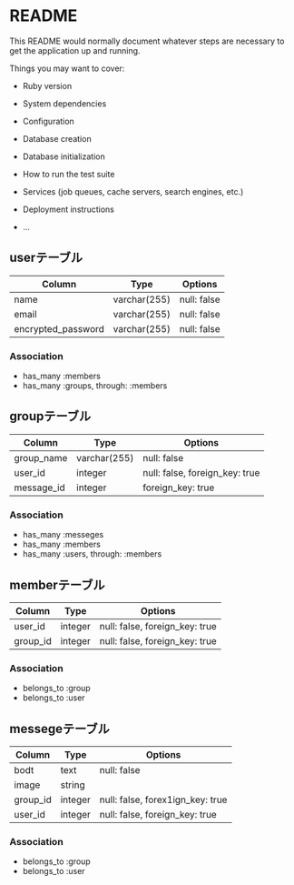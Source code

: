 # README

This README would normally document whatever steps are necessary to get the
application up and running.

Things you may want to cover:

* Ruby version

* System dependencies

* Configuration

* Database creation

* Database initialization

* How to run the test suite

* Services (job queues, cache servers, search engines, etc.)

* Deployment instructions

* ...

## userテーブル
|Column|Type|Options|
|------|----|-------|
|name|varchar(255)|null: false|
|email|varchar(255)|null: false|
|encrypted_password|varchar(255)|null: false|

### Association
- has_many :members
- has_many :groups, through: :members

## groupテーブル
|Column|Type|Options|
|------|----|-------|
|group_name|varchar(255)|null: false|
|user_id|integer|null: false, foreign_key: true|
|message_id|integer|foreign_key: true|

### Association
- has_many :messeges
- has_many :members
- has_many :users, through: :members

## memberテーブル

|Column|Type|Options|
|------|----|-------|
|user_id|integer|null: false, foreign_key: true|
|group_id|integer|null: false, foreign_key: true|

### Association
- belongs_to :group
- belongs_to :user

## messegeテーブル
|Column|Type|Options|
|------|----|-------|
|bodt|text|null: false|
|image|string||
|group_id|integer|null: false, forex1ign_key: true|
|user_id|integer|null: false, foreign_key: true|

### Association
- belongs_to :group
- belongs_to :user
